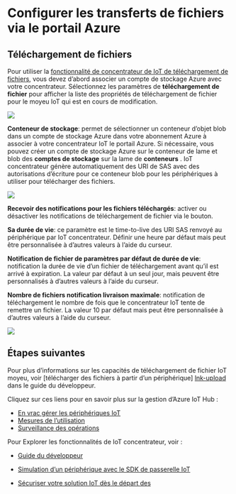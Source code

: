 <properties
     pageTitle="Le portail Azure permet de configurer le téléchargement du fichier | Microsoft Azure"
     description="Une vue d’ensemble de la configuration du téléchargement du fichier via le portail Azure"
     services="iot-hub"
     documentationCenter=""
     authors="dominicbetts"
     manager="timlt"
     editor=""/>

<tags
     ms.service="iot-hub"
     ms.devlang="na"
     ms.topic="article"
     ms.tgt_pltfrm="na"
     ms.workload="na"
     ms.date="09/30/2016"
     ms.author="dobett"/>

# <a name="configure-file-uploads-using-the-azure-portal"></a>Configurer les transferts de fichiers via le portail Azure

## <a name="file-upload"></a>Téléchargement de fichiers

Pour utiliser la [fonctionnalité de concentrateur de IoT de téléchargement de fichiers][lnk-upload], vous devez d’abord associer un compte de stockage Azure avec votre concentrateur. Sélectionnez les paramètres de **téléchargement de fichier** pour afficher la liste des propriétés de téléchargement de fichier pour le moyeu IoT qui est en cours de modification.

![][13]

**Conteneur de stockage**: permet de sélectionner un conteneur d’objet blob dans un compte de stockage Azure dans votre abonnement Azure à associer à votre concentrateur IoT le portail Azure. Si nécessaire, vous pouvez créer un compte de stockage Azure sur le conteneur de lame et blob des **comptes de stockage** sur la lame de **conteneurs** . IoT concentrateur génère automatiquement des URI de SAS avec des autorisations d’écriture pour ce conteneur blob pour les périphériques à utiliser pour télécharger des fichiers.

![][14]

**Recevoir des notifications pour les fichiers téléchargés**: activer ou désactiver les notifications de téléchargement de fichier via le bouton.

**Sa durée de vie**: ce paramètre est le time-to-live des URI SAS renvoyé au périphérique par IoT concentrateur. Définir une heure par défaut mais peut être personnalisée à d’autres valeurs à l’aide du curseur.

**Notification de fichier de paramètres par défaut de durée de vie**: notification la durée de vie d’un fichier de téléchargement avant qu’il est arrivé à expiration. La valeur par défaut à un seul jour, mais peuvent être personnalisés à d’autres valeurs à l’aide du curseur.

**Nombre de fichiers notification livraison maximale**: notification de téléchargement le nombre de fois que le concentrateur IoT tente de remettre un fichier. La valeur 10 par défaut mais peut être personnalisée à d’autres valeurs à l’aide du curseur.

![][15]

## <a name="next-steps"></a>Étapes suivantes

Pour plus d’informations sur les capacités de téléchargement de fichier IoT moyeu, voir [télécharger des fichiers à partir d’un périphérique] [ lnk-upload] dans le guide du développeur.

Cliquez sur ces liens pour en savoir plus sur la gestion d’Azure IoT Hub :

- [En vrac gérer les périphériques IoT][lnk-bulk]
- [Mesures de l’utilisation][lnk-metrics]
- [Surveillance des opérations][lnk-monitor]

Pour Explorer les fonctionnalités de IoT concentrateur, voir :

- [Guide du développeur][lnk-devguide]
- [Simulation d’un périphérique avec le SDK de passerelle IoT][lnk-gateway]
- [Sécuriser votre solution IoT dès le départ des][lnk-securing]


  [13]: ./media/iot-hub-configure-file-upload/file-upload-settings.png
  [14]: ./media/iot-hub-configure-file-upload/file-upload-container-selection.png
  [15]: ./media/iot-hub-configure-file-upload/file-upload-selected-container.png

[lnk-upload]: iot-hub-devguide-file-upload.md

[lnk-bulk]: iot-hub-bulk-identity-mgmt.md
[lnk-metrics]: iot-hub-metrics.md
[lnk-monitor]: iot-hub-operations-monitoring.md

[lnk-devguide]: iot-hub-devguide.md
[lnk-gateway]: iot-hub-linux-gateway-sdk-simulated-device.md
[lnk-securing]: iot-hub-security-ground-up.md